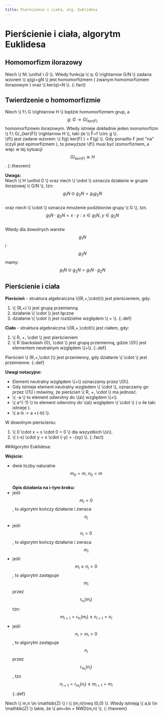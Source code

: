 ```yaml
---
title: Pierścienie i ciała, alg. Euklidesa
---
```


# Pierścienie i ciała, algorytm Euklidesa

## Homomorfizm ilorazowy

Niech \\( N\ \unlhd \ G \\). Wtedy funkcja \\( q: G \rightarrow G/N \\) zadana wzorem \\( q(g)=gN \\) jest homomorfizmem ( zwanym homomorfizmem ilorazowym ) oraz \\( ker(q)=N \\).
{:.fact}

## Twierdzenie o homomorfizmie

Niech \\( f:\ G \rightarrow H  \\) będzie homomorfizmem grup, a $$ g:\ G \rightarrow G/ _{ker(F)} $$ homomorfizmem ilorazowym. Wtedy istnieje dokładnie jeden monomorfizm \\( f:\ G/_{ker(F)} \rightarrow H  \\), taki że \\( F=f \circ g \\).  
\\(f\\) jest zadane wzorem: \\( f(g\ ker(F) ) = F(g) \\). Gdy ponadto F jest "na" (czyli jest epimorfizmem ), to powyższe \\(f\\) musi być izomorfizmem, a więc w tej sytuacji $$ G/_{ker(F)} \cong H $$.
{:.theorem}

**Uwaga:**  
Niech \\( H \unlhd G \\) oraz niech \\( \\odot \\) oznacza działanie w grupie ilorazowej \\( G/N \\), tzn:  
$$ g_1 N \odot g_2 N  = g_1 g_2 N $$  
oraz niech \\( \cdot \\) oznacza mnożenie podzbiorów grupy \\( G \\), tzn.  
$$ g_1 N \cdot g_2 N = { x \cdot y : x \in g_1N,\ y \in g_2N } $$  
Wtedy dla dowolnych warstw $$ g_{1}N $$ i $$ g_{2} N $$ mamy:  
$$ g_1N \odot g_2N = g_1N \cdot g_2N $$

## Pierścienie i ciała

**Pierścień** - struktura algebraiczna \\((R,+,\cdot)\\) jest pierścieniem, gdy:  
1. \\( (R,+) \\) jest grupą przemienną  
2. działanie \\( \cdot \\) jest łączne  
3. działanie \\( \cdot \\) jest rozdzielne względem \\( + \\).
{:.def}

**Ciało** - struktura algebraiczna \\((R,+,\cdot)\\) jest ciałem, gdy:  
1. \\( R, +, \cdot \\) jest pierścieniem  
2. \\( R \backslash {0}, \cdot \\) jest grupą przemienną, gdzie \\(0\\) jest elementem neutralnym względem \\(+\\).
{:.def}

Pierścień \\( (R,+,\cdot )\\) jest przemienny, gdy działanie \\( \cdot \\) jest przemienne.
{:.def}

**Uwagi notacyjne:**  
- Element neutralny względem \\(+\\) oznaczamy przez \\(0\\).  
- Gdy istnieje element neutralny wzgledem \\( \cdot \\), oznaczamy go przez \\(1\\) i mówimy, że pierścień \\( R, +, \cdot \\) ma jedność.  
- \\( -a \\) to element odwrotny do \\(a\\) względem \\(+\\).  
- \\( a^{-1} \\) to element odwrotny do \\(a\\) względem \\( \cdot \\) ( o ile taki istnieje ).  
- \\( a-b := a +(-b) \\).

W dowolnym pierścieniu:  
1. \\( 0 \cdot x = x \cdot 0 = 0 \\) dla wszystkich \\(x\\).  
2. \\( (-x) \cdot y = x \cdot (-y) = -(xy) \\).
{:.fact}

##Algorytm Euklidesa:

**Wejście:**  
- dwie liczby naturalne $$ m_0 = m,\ n_0 = m $$  
**Opis działania na i-tym kroku:**  
- jeśli $$ m_i=0 $$, to algorytm kończy działanie i zwraca $$n_i$$  
- jeśli $$ n_i=0 $$, to algorytm kończy działanie i zwraca $$m_i$$
- jeśli $$ m_i \geqslant n_i > 0 $$, to algorytm zastępuje $$ m_i $$ przez $$r_{n_i} ( m_i ) $$ tzn: $$ m_{i+1} = r_{n_i}(m_i)\ \wedge \ n_{i+1} = n_i $$
- jeśli $$ n_i > m_i > 0 $$, to algorytm zastępuje $$ n_i $$ przez $$ r_{m_i}(n_i) $$, tzn $$ n_{i+1} = r_{m_i}(n_i)\ \wedge \ m_{i+1} = m_i $$
{:.def}

Niech \\( m,n \in \mathbb{Z} \\) i \\( (m,n)\neq (0,0) \\). Wtedy istnieją \\( a,b \in \mathbb{Z} \\) takie, że \\( am+bn = NWD(m,n) \\).
{:.theorem}